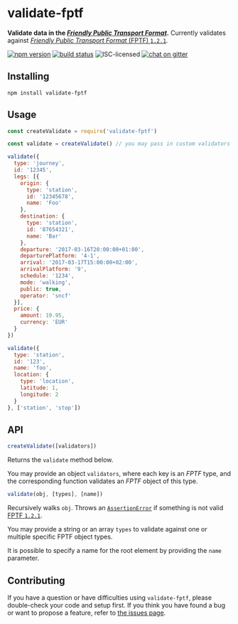 # validate-fptf

**Validate data in the [*Friendly Public Transport Format*](https://github.com/public-transport/friendly-public-transport-format).** Currently validates against [*Friendly Public Transport Format* (FPTF) `1.2.1`](https://github.com/public-transport/friendly-public-transport-format/blob/1.2.1/spec/readme.md).

[![npm version](https://img.shields.io/npm/v/validate-fptf.svg)](https://www.npmjs.com/package/validate-fptf)
[![build status](https://img.shields.io/travis/public-transport/validate-fptf.svg)](https://travis-ci.org/public-transport/validate-fptf)
![ISC-licensed](https://img.shields.io/github/license/public-transport/validate-fptf.svg)
[![chat on gitter](https://badges.gitter.im/public-transport.svg)](https://gitter.im/public-transport)


## Installing

```shell
npm install validate-fptf
```


## Usage

```js
const createValidate = require('validate-fptf')

const validate = createValidate() // you may pass in custom validators here

validate({
  type: 'journey',
  id: '12345',
  legs: [{
    origin: {
      type: 'station',
      id: '12345678',
      name: 'Foo'
    },
    destination: {
      type: 'station',
      id: '87654321',
      name: 'Bar'
    },
    departure: '2017-03-16T20:00:00+01:00',
    departurePlatform: '4-1',
    arrival: '2017-03-17T15:00:00+02:00',
    arrivalPlatform: '9',
    schedule: '1234',
    mode: 'walking',
    public: true,
    operator: 'sncf'
  }],
  price: {
    amount: 19.95,
    currency: 'EUR'
  }
})

validate({
  type: 'station',
  id: '123',
  name: 'foo',
  location: {
    type: 'location',
    latitude: 1,
    longitude: 2
  }
}, ['station', 'stop'])
```


## API

```js
createValidate([validators])
```

Returns the `validate` method below.

You may provide an object `validators`, where each key is an *FPTF* type, and the corresponding function validates an *FPTF* object of this type.

```js
validate(obj, [types], [name])
```

Recursively walks `obj`. Throws an [`AssertionError`](https://nodejs.org/api/errors.html#errors_class_assertionerror) if something is not valid [FPTF `1.2.1`](https://github.com/public-transport/friendly-public-transport-format/blob/1.2.1/spec/readme.md).

You may provide a string or an array `types` to validate against one or multiple specific FPTF object types.

It is possible to specify a name for the root element by providing the `name` parameter.


## Contributing

If you have a question or have difficulties using `validate-fptf`, please double-check your code and setup first. If you think you have found a bug or want to propose a feature, refer to [the issues page](https://github.com/public-transport/validate-fptf/issues).

